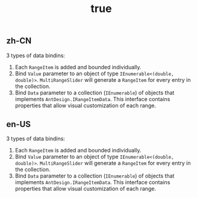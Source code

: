 ﻿---
order: 8
title:
  zh-CN: Value binding (CN)
  en-US: Value binding
---

## zh-CN
3 types of data bindins:
1. Each `RangeItem` is added and bounded individually.
2. Bind `Value` parameter to an object of type `IEnumerable<(double, double)>`. `MultiRangeSlider` will generate a `RangeItem` for every entry in the collection.
3. Bind `Data` parameter to a collection (`IEnumerable`) of objects that implements `AntDesign.IRangeItemData`. This interface contains properties that allow visual customization of each range.

## en-US
3 types of data bindins:
1. Each `RangeItem` is added and bounded individually.
2. Bind `Value` parameter to an object of type `IEnumerable<(double, double)>`. `MultiRangeSlider` will generate a `RangeItem` for every entry in the collection.
3. Bind `Data` parameter to a collection (`IEnumerable`) of objects that implements `AntDesign.IRangeItemData`. This interface contains properties that allow visual customization of each range.
